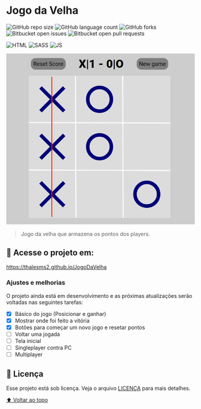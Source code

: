 # Jogo da Velha

![GitHub repo size](https://img.shields.io/github/repo-size/thalesms2/JogoDaVelha?style=for-the-badge)
![GitHub language count](https://img.shields.io/github/languages/count/thalesms2/JogoDaVelha?style=for-the-badge)
![GitHub forks](https://img.shields.io/github/forks/thalesms2/JogoDaVelha?style=for-the-badge)
![Bitbucket open issues](https://img.shields.io/bitbucket/issues/thalesms2/JogoDaVelha?style=for-the-badge)
![Bitbucket open pull requests](https://img.shields.io/bitbucket/pr-raw/thalesms2/JogoDaVelha?style=for-the-badge)

![HTML](https://img.shields.io/badge/-HTML-blue?style=for-the-badge)
![SASS](https://img.shields.io/badge/-SASS-blue?style=for-the-badge)
![JS](https://img.shields.io/badge/-JS-blue?style=for-the-badge)

<img src="assets/readme-img.png" alt="exemplo imagem">

> Jogo da velha que armazena os pontos dos players.

## 🚀 Acesse o projeto em:

https://thalesms2.github.io/JogoDaVelha

### Ajustes e melhorias

O projeto ainda está em desenvolvimento e as próximas atualizações serão voltadas nas seguintes tarefas:

- [x] Básico do jogo (Posicionar e ganhar)
- [x] Mostrar onde foi feito a vitória
- [x] Botões para começar um novo jogo e resetar pontos
- [ ] Voltar uma jogada
- [ ] Tela inicial
- [ ] Singleplayer contra PC
- [ ] Multiplayer

## 📝 Licença

Esse projeto está sob licença. Veja o arquivo [LICENÇA](LICENSE.md) para mais detalhes.

[⬆ Voltar ao topo](#nome-do-projeto)<br>
